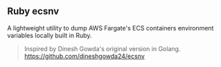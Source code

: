 ## Ruby ecsnv

A lightweight utility to dump AWS Fargate's ECS containers environment variables locally built in Ruby.

> Inspired by Dinesh Gowda's original version in Golang.
https://github.com/dineshgowda24/ecsnv
